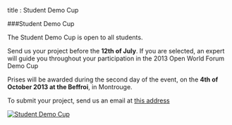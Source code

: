 title : Student Demo Cup

###Student Demo Cup

The Student Demo Cup is open to all students. 

Send us your project before the **12th of July**. If you are selected, 
an expert will guide you throughout your participation in the 2013 Open World Forum Demo Cup

Prises will be awarded during the second day of the event, on the **4th of October 2013 at the Beffroi**, in Montrouge.

To submit your project, send us an email at [this address](mailto:jonathan.lelous@alterway.fr)

<a href="http://www.educationjobandfloss.org/student-demo-cup-opensource/" target="_blank"><img src="/static/pictures/call_student_demo_cup.jpg" alt="Student Demo Cup"></a>
